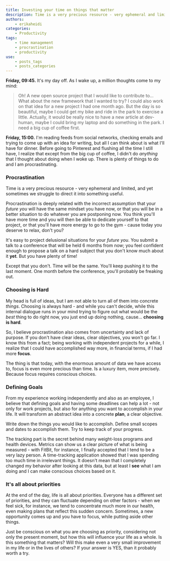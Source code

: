 ```yaml
---
title: Investing your time on things that matter
description: Time is a very precious resource - very ephemeral and limited, and yet sometimes we struggle to direct it into something useful.
authors:
    - erikaheidi
categories:
    - Productivity
tags:
    - time management
    - procrastination
    - productivity
use:
    - posts_tags
    - posts_categories
---
```


**Friday, 09:45.** It's my day off. As I wake up, a million thoughts come to my mind:
>Oh! A new open source project that I would like to contribute to... What about the new framework
that I wanted to try? I could also work on that idea for a new project I had one month ago. But the day is so beautiful, maybe I could get my bike and ride in the park
to exercise a little. Actually, it would be really nice to have a new article at dev-human, maybe I could bring my laptop and do something in the park. I need a big cup of coffee first.

**Friday, 15:00.** I'm reading feeds from social networks, checking emails and trying to come up with an idea for writing, but all I can think about is what I'll have for dinner. Before
going to Pinterest and flushing all the time I still have, I realize that except from the big cup of coffee, I didn't do _anything_ that I thought about doing when I woke up. There is plenty of things to do and I am procrastinating.

### Procrastination

Time is a very precious resource - very ephemeral and limited, and yet sometimes we struggle to direct it into something useful.

Procrastination is deeply related with the incorrect assumption that your _future you_ will have the same mindset you have now, or that you will be in a better situation to do whatever
 you are postponing now. You think you'll have more time and you will then be able to dedicate yourself to that project, or that you'll have more energy to go to the gym -
 cause today you deserve to relax, don't you?

It's easy to project delusional situations for your _future you_. You submit a talk to a conference that will be held 6 months from now; you feel confident enough to propose a talk
on a hard subject that you don't know much about it **yet**. But you have plenty of time!

Except that you don't. Time will be the same. You'll keep pushing it to the last moment. One month before the conference, you'll probably be freaking out.

### Choosing is Hard

My head is full of ideas, but I am not able to turn all of them into concrete _things_. Choosing is always hard - and while you can't decide, while this internal dialogue
runs in your mind trying to figure out what would be the _best_ thing to do right now, you just end up doing nothing, cause... **choosing is hard**.

So, I believe procrastination also comes from uncertainty and lack of purpose. If you don't have clear ideas, clear objectives, you won't go far.
I know this from a fact; being working with independent projects for a while, I realize that I could have accomplished way more, in financial terms, if I had more **focus**.

The thing is that today, with the enormous amount of data we have access to, focus is even more precious than time. Is a luxury item, more precisely.
Because focus requires conscious choices.

### Defining Goals

From my experience working independently and also as an employee, I believe that defining goals and having some deadlines can help a lot -
not only for work projects, but also for anything you want to accomplish in your life. It will transform an abstract
 idea into a concrete **plan**, a clear objective.

Write down the things you would like to accomplish. Define small scopes and dates to accomplish them. Try to keep track of your progress.

The tracking part is the secret behind many weight-loss programs and health devices. Metrics can show us a clear picture of what is being measured -
with FitBit, for instance, I finally accepted that I tend to be a very lazy person. A time-tracking application showed that I was spending too much time in irrelevant things.
It doesn't mean that I completely changed my behavior after looking at this data, but at least I **see** what I am doing and I can make conscious choices based on it.


### It's all about priorities

At the end of the day, life is all about priorities. Everyone has a different set of priorities, and they can fluctuate depending on other factors - when we feel sick, for instance,
we tend to concentrate much more in our health, even making plans that reflect this sudden concern. Sometimes, a new opportunity comes up and you have to focus, while putting aside other things.

Just be conscious on what you are choosing as priority, considering not only the present moment, but how this will influence your life as a whole. Is this something that matters? Will this make even a very small
improvement in my life or in the lives of others? If your answer is YES, than it probably worth a try.

